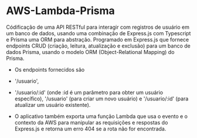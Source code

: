 # AWS-Lambda-Prisma

Códificação de uma API RESTful para interagir com registros de usuário em um banco de dados, usando uma combinação de Express.js com Typescript e Prisma uma ORM para abstração. 
Programado em Express.js que fornece endpoints CRUD (criação, leitura, atualização e exclusão) para um banco de dados Prisma, usando o modelo ORM (Object-Relational Mapping) do Prisma.

- Os endpoints fornecidos são 
- '/usuario', 
- '/usuario/:id' 
(onde :id é um parâmetro para obter um usuário específico), '/usuario' (para criar um novo usuário) e '/usuario/:id' (para atualizar um usuário existente).

- O aplicativo também exporta uma função Lambda que usa o evento e o contexto da AWS para manipular as requisições e respostas do Express.js e retorna um erro 404 se a rota não for encontrada.
